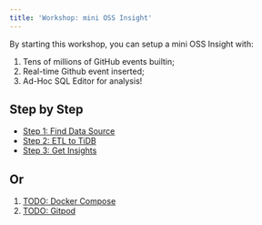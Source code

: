 ```yaml
---
title: 'Workshop: mini OSS Insight'
---
```


By starting this workshop, you can setup a mini OSS Insight with:
1. Tens of millions of GitHub events builtin;
2. Real-time Github event inserted;
3. Ad-Hoc SQL Editor for analysis!


## Step by Step

* [Step 1: Find Data Source](./find-data-source)
* [Step 2: ETL to TiDB](./load-data-to-tidb)
* [Step 3: Get Insights](./get-insights)


## Or

1. [TODO: Docker Compose](.)
2. [TODO: Gitpod](.)
